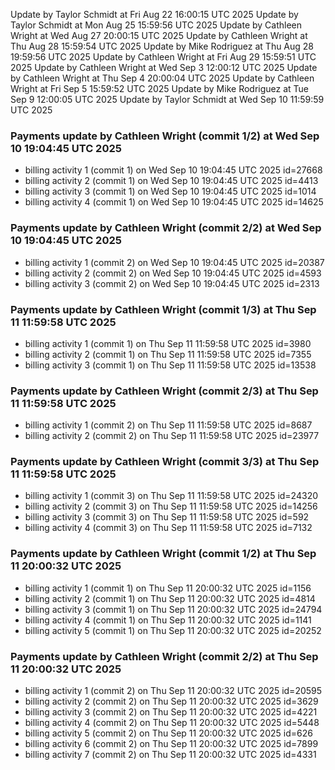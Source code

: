 Update by Taylor Schmidt at Fri Aug 22 16:00:15 UTC 2025
Update by Taylor Schmidt at Mon Aug 25 15:59:56 UTC 2025
Update by Cathleen Wright at Wed Aug 27 20:00:15 UTC 2025
Update by Cathleen Wright at Thu Aug 28 15:59:54 UTC 2025
Update by Mike Rodriguez at Thu Aug 28 19:59:56 UTC 2025
Update by Cathleen Wright at Fri Aug 29 15:59:51 UTC 2025
Update by Cathleen Wright at Wed Sep  3 12:00:12 UTC 2025
Update by Cathleen Wright at Thu Sep  4 20:00:04 UTC 2025
Update by Cathleen Wright at Fri Sep  5 15:59:52 UTC 2025
Update by Mike Rodriguez at Tue Sep  9 12:00:05 UTC 2025
Update by Taylor Schmidt at Wed Sep 10 11:59:59 UTC 2025

### Payments update by Cathleen Wright (commit 1/2) at Wed Sep 10 19:04:45 UTC 2025
- billing activity 1 (commit 1) on Wed Sep 10 19:04:45 UTC 2025 id=27668
- billing activity 2 (commit 1) on Wed Sep 10 19:04:45 UTC 2025 id=4413
- billing activity 3 (commit 1) on Wed Sep 10 19:04:45 UTC 2025 id=1014
- billing activity 4 (commit 1) on Wed Sep 10 19:04:45 UTC 2025 id=14625

### Payments update by Cathleen Wright (commit 2/2) at Wed Sep 10 19:04:45 UTC 2025
- billing activity 1 (commit 2) on Wed Sep 10 19:04:45 UTC 2025 id=20387
- billing activity 2 (commit 2) on Wed Sep 10 19:04:45 UTC 2025 id=4593
- billing activity 3 (commit 2) on Wed Sep 10 19:04:45 UTC 2025 id=2313

### Payments update by Cathleen Wright (commit 1/3) at Thu Sep 11 11:59:58 UTC 2025
- billing activity 1 (commit 1) on Thu Sep 11 11:59:58 UTC 2025 id=3980
- billing activity 2 (commit 1) on Thu Sep 11 11:59:58 UTC 2025 id=7355
- billing activity 3 (commit 1) on Thu Sep 11 11:59:58 UTC 2025 id=13538

### Payments update by Cathleen Wright (commit 2/3) at Thu Sep 11 11:59:58 UTC 2025
- billing activity 1 (commit 2) on Thu Sep 11 11:59:58 UTC 2025 id=8687
- billing activity 2 (commit 2) on Thu Sep 11 11:59:58 UTC 2025 id=23977

### Payments update by Cathleen Wright (commit 3/3) at Thu Sep 11 11:59:58 UTC 2025
- billing activity 1 (commit 3) on Thu Sep 11 11:59:58 UTC 2025 id=24320
- billing activity 2 (commit 3) on Thu Sep 11 11:59:58 UTC 2025 id=14256
- billing activity 3 (commit 3) on Thu Sep 11 11:59:58 UTC 2025 id=592
- billing activity 4 (commit 3) on Thu Sep 11 11:59:58 UTC 2025 id=7132

### Payments update by Cathleen Wright (commit 1/2) at Thu Sep 11 20:00:32 UTC 2025
- billing activity 1 (commit 1) on Thu Sep 11 20:00:32 UTC 2025 id=1156
- billing activity 2 (commit 1) on Thu Sep 11 20:00:32 UTC 2025 id=4814
- billing activity 3 (commit 1) on Thu Sep 11 20:00:32 UTC 2025 id=24794
- billing activity 4 (commit 1) on Thu Sep 11 20:00:32 UTC 2025 id=1141
- billing activity 5 (commit 1) on Thu Sep 11 20:00:32 UTC 2025 id=20252

### Payments update by Cathleen Wright (commit 2/2) at Thu Sep 11 20:00:32 UTC 2025
- billing activity 1 (commit 2) on Thu Sep 11 20:00:32 UTC 2025 id=20595
- billing activity 2 (commit 2) on Thu Sep 11 20:00:32 UTC 2025 id=3629
- billing activity 3 (commit 2) on Thu Sep 11 20:00:32 UTC 2025 id=4221
- billing activity 4 (commit 2) on Thu Sep 11 20:00:32 UTC 2025 id=5448
- billing activity 5 (commit 2) on Thu Sep 11 20:00:32 UTC 2025 id=626
- billing activity 6 (commit 2) on Thu Sep 11 20:00:32 UTC 2025 id=7899
- billing activity 7 (commit 2) on Thu Sep 11 20:00:32 UTC 2025 id=4331
